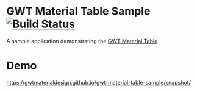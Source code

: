 # GWT Material Table Sample [![Build Status](https://travis-ci.org/GwtMaterialDesign/gwt-material-table-sample.svg?branch=master)](https://travis-ci.org/GwtMaterialDesign/gwt-material-table-sample)

A sample application demonstrating the [GWT Material Table](https://github.com/GwtMaterialDesign/gwt-material-table)

# Demo
https://gwtmaterialdesign.github.io/gwt-material-table-sample/snapshot/
